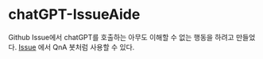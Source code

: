 # chatGPT-IssueAide

Github Issue에서 chatGPT를 호출하는 아무도 이해할 수 없는 행동을 하려고 만들었다.
[Issue](https://github.com/RektPunk/chatGPT-IssueAide/issues) 에서 QnA 봇처럼 사용할 수 있다.

